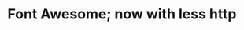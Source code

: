 ---
layout: work
title: Font Awesome; now with less http
categories: [work]
external_link: http://jefff.co/misc/font-awesome-versions.html
intro: Serve the font as Data URI. No need to host the files anywhere, just copy &amp; paste this into your CSS instead. Plus, this <strong>reduces http requests, and thus speeds up page load time</strong>.
---